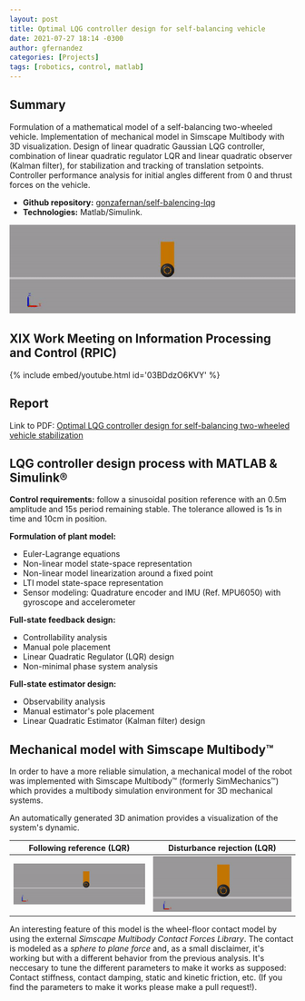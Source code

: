```yaml
---
layout: post
title: Optimal LQG controller design for self-balancing vehicle
date: 2021-07-27 18:14 -0300
author: gfernandez
categories: [Projects]
tags: [robotics, control, matlab]
---
```


## Summary
Formulation of a mathematical model of a self-balancing two-wheeled vehicle.
Implementation of mechanical model in Simscape Multibody with 3D visualization.
Design of linear quadratic Gaussian LQG controller, combination of linear 
quadratic regulator LQR and linear quadratic observer (Kalman filter), for 
stabilization and tracking of translation setpoints.
Controller performance analysis for initial angles different from 0 and thrust 
forces on the vehicle.

- **Github repository:** [gonzafernan/self-balencing-lqg](https://github.com/gonzafernan/self-balancing-lqg)
- **Technologies:** Matlab/Simulink.

![](/assets/img/reference_lqr.gif)

## XIX Work Meeting on Information Processing and Control (RPIC)

{% include embed/youtube.html id='03BDdzO6KVY' %}

## Report

Link to PDF: [Optimal LQG controller design for self-balancing two-wheeled vehicle stabilization](https://github.com/gonzafernan/gonzafernan.github.io/blob/main/assets/pdf/self_balancing_lqg_control.pdf)

<center> 
    <object data="/assets/pdf/self_balancing_lqg_control.pdf"
            width="100%"
            height="700"> 
    </object> 
</center>

## LQG controller design process with MATLAB & Simulink®
**Control requirements:** follow a sinusoidal position reference with an 0.5m amplitude and 15s period remaining stable. 
The tolerance allowed is 1s in time and 10cm in position.

**Formulation of plant model:**
- Euler-Lagrange equations
- Non-linear model state-space representation
- Non-linear model linearization around a fixed point
- LTI model state-space representation
- Sensor modeling: Quadrature encoder and IMU (Ref. MPU6050) with gyroscope and accelerometer

**Full-state feedback design:** 
- Controllability analysis
- Manual pole placement
- Linear Quadratic Regulator (LQR) design
- Non-minimal phase system analysis

**Full-state estimator design:** 
- Observability analysis
- Manual estimator's pole placement
- Linear Quadratic Estimator (Kalman filter) design

## Mechanical model with Simscape Multibody™
In order to have a more reliable simulation, a mechanical model of the robot was implemented with Simscape Multibody™ (formerly SimMechanics™)  which provides a multibody simulation environment for 3D mechanical systems.

An automatically generated 3D animation provides a visualization of the system's dynamic.

| Following reference (LQR) | Disturbance rejection (LQR) |
|:-------------------------:|:---------------------------:|
|![](/assets/img/reference_lqr.gif)|![](/assets/img/disturbance_lqr.gif)|

An interesting feature of this model is the wheel-floor contact model by using the external *Simscape Multibody Contact Forces Library*. The contact is modeled as a *sphere to plane force* and, as a small disclaimer, it's working but with a different behavior from the previous analysis. It's neccesary to tune the different parameters to make it works as supposed: Contact stiffness, contact damping, static and kinetic friction, etc. (If you find the parameters to make it works please make a pull request!).

